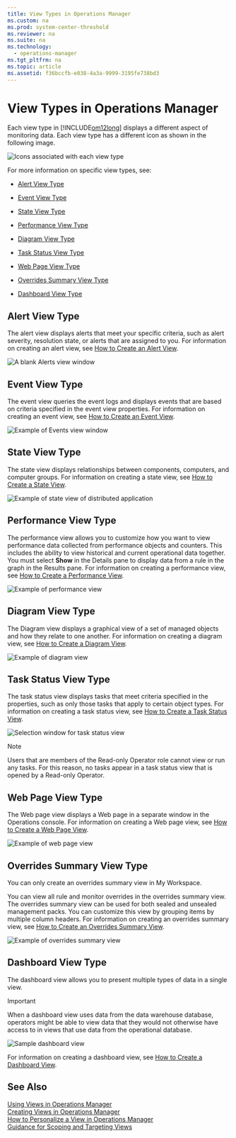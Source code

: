 ```yaml
---
title: View Types in Operations Manager
ms.custom: na
ms.prod: system-center-threshold
ms.reviewer: na
ms.suite: na
ms.technology: 
  - operations-manager
ms.tgt_pltfrm: na
ms.topic: article
ms.assetid: f36bccfb-e038-4a3a-9999-3195fe738bd3
---
```

# View Types in Operations Manager
Each view type in [!INCLUDE[om12long](../../om/manage/includes/om12long_md.md)] displays a different aspect of monitoring data. Each view type has a different icon as shown in the following image.  
  
![Icons associated with each view type](../../om/manage/media/ViewTypesOM12.jpg "ViewTypesOM12")  
  
For more information on specific view types, see:  
  
-   [Alert View Type](../../om/manage/View-Types-in-Operations-Manager.md#bkmk_alertviewtype)  
  
-   [Event View Type](../../om/manage/View-Types-in-Operations-Manager.md#bkmk_eventviewtype)  
  
-   [State View Type](../../om/manage/View-Types-in-Operations-Manager.md#bkmk_stateviewtype)  
  
-   [Performance View Type](../../om/manage/View-Types-in-Operations-Manager.md#bkmk_performanceviewtype)  
  
-   [Diagram View Type](../../om/manage/View-Types-in-Operations-Manager.md#bkmk_diagramviewtype)  
  
-   [Task Status View Type](../../om/manage/View-Types-in-Operations-Manager.md#bkmk_taskstatusviewtype)  
  
-   [Web Page View Type](../../om/manage/View-Types-in-Operations-Manager.md#bkmk_webpageviewtype)  
  
-   [Overrides Summary View Type](../../om/manage/View-Types-in-Operations-Manager.md#bkmk_overridessummaryviewtype)  
  
-   [Dashboard View Type](../../om/manage/View-Types-in-Operations-Manager.md#bkmk_dashboardviewtype)  
  
## <a name="bkmk_alertviewtype"></a>Alert View Type  
The alert view displays alerts that meet your specific criteria, such as alert severity, resolution state, or alerts that are assigned to you. For information on creating an alert view, see [How to Create an Alert View](../../om/manage/Creating-Views-in-Operations-Manager.md#bkmk_howtocreateanalertview).  
  
![A blank Alerts view window](../../om/manage/media/Alertsview.gif "Alertsview")  
  
## <a name="bkmk_eventviewtype"></a>Event View Type  
The event view queries the event logs and displays events that are based on criteria specified in the event view properties. For information on creating an event view, see [How to Create an Event View](../../om/manage/Creating-Views-in-Operations-Manager.md#bkmk_howtocreateaneventview).  
  
![Example of Events view window](../../om/manage/media/neweventsview.gif "neweventsview")  
  
## <a name="bkmk_stateviewtype"></a>State View Type  
The state view displays relationships between components, computers, and computer groups. For information on creating a state view, see [How to Create a State View](../../om/manage/Creating-Views-in-Operations-Manager.md#bkmk_howtocreateastateview).  
  
![Example of state view of distributed application](../../om/manage/media/Stateview.gif "Stateview")  
  
## <a name="bkmk_performanceviewtype"></a>Performance View Type  
The performance view allows you to customize how you want to view performance data collected from performance objects and counters. This includes the ability to view historical and current operational data together. You must select **Show** in the Details pane to display data from a rule in the graph in the Results pane. For information on creating a performance view, see [How to Create a Performance View](../../om/manage/Creating-Views-in-Operations-Manager.md#bkmk_howtocreateaperformanceview).  
  
![Example of performance view](../../om/manage/media/Performanceview.gif "Performanceview")  
  
## <a name="bkmk_diagramviewtype"></a>Diagram View Type  
The Diagram view displays a graphical view of a set of managed objects and how they relate to one another. For information on creating a diagram view, see [How to Create a Diagram View](../../om/manage/Creating-Views-in-Operations-Manager.md#bkmk_howtocreateadiagramview).  
  
![Example of diagram view](../../om/manage/media/Diagramview.gif "Diagramview")  
  
## <a name="bkmk_taskstatusviewtype"></a>Task Status View Type  
The task status view displays tasks that meet criteria specified in the properties, such as only those tasks that apply to certain object types. For information on creating a task status view, see [How to Create a Task Status View](../../om/manage/Creating-Views-in-Operations-Manager.md#bkmk_howtocreateataskstatusview).  
  
![Selection window for task status view](../../om/manage/media/Taskstatusview.gif "Taskstatusview")  
  
> [!NOTE]  
> Users that are members of the Read\-only Operator role cannot view or run any tasks. For this reason, no tasks appear in a task status view that is opened by a Read\-only Operator.  
  
## <a name="bkmk_webpageviewtype"></a>Web Page View Type  
The Web page view displays a Web page in a separate window in the Operations console. For information on creating a Web page view, see [How to Create a Web Page View](../../om/manage/Creating-Views-in-Operations-Manager.md#bkmk_howtocreateawebpageview).  
  
![Example of web page view](../../om/manage/media/Webpageview.gif "Webpageview")  
  
## <a name="bkmk_overridessummaryviewtype"></a>Overrides Summary View Type  
You can only create an overrides summary view in My Workspace.  
  
You can view all rule and monitor overrides in the overrides summary view. The overrides summary view can be used for both sealed and unsealed management packs. You can customize this view by grouping items by multiple column headers. For information on creating an overrides summary view, see [How to Create an Overrides Summary View](../../om/manage/Creating-Views-in-Operations-Manager.md#bkmk_howtocreateanoverridessummaryview).  
  
![Example of overrides summary view](../../om/manage/media/OverridesSummaryView.gif "OverridesSummaryView")  
  
## <a name="bkmk_dashboardviewtype"></a>Dashboard View Type  
The dashboard view allows you to present multiple types of data in a single view.  
  
> [!IMPORTANT]  
> When a dashboard view uses data from the data warehouse database, operators might be able to view data that they would not otherwise have access to in views that use data from the operational database.  
  
![Sample dashboard view](../../om/manage/media/OM12_SampleDashboard.gif "OM12_SampleDashboard")  
  
For information on creating a dashboard view, see [How to Create a Dashboard View](../../om/manage/Creating-Views-in-Operations-Manager.md#bkmk_howtocreateadashboardview).  
  
## See Also  
[Using Views in Operations Manager](../../om/manage/Using-Views-in-Operations-Manager.md)  
[Creating Views in Operations Manager](../../om/manage/Creating-Views-in-Operations-Manager.md)  
[How to Personalize a View in Operations Manager](../../om/manage/How-to-Personalize-a-View-in-Operations-Manager.md)  
[Guidance for Scoping and Targeting Views](../../om/manage/Guidance-for-Scoping-and-Targeting-Views.md)  
  
